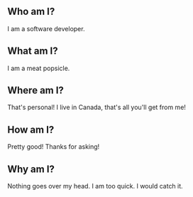 ## Who am I?

I am a software developer.

## What am I?

I am a meat popsicle.

## Where am I?

That's personal! I live in Canada, that's all you'll get from me!

## How am I?

Pretty good! Thanks for asking!

## Why am I?

Nothing goes over my head. I am too quick. I would catch it.

<!---
cetooley/cetooley is a ✨ special ✨ repository because its `README.md` (this file) appears on your GitHub profile.
You can click the Preview link to take a look at your changes.
--->
